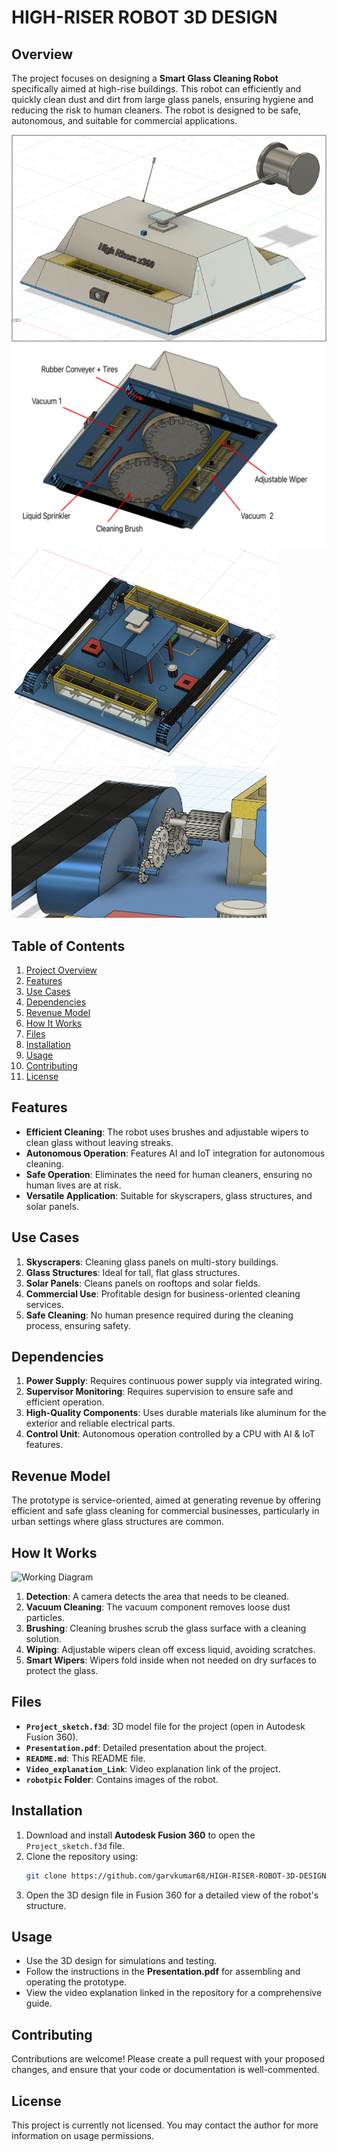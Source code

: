 # HIGH-RISER ROBOT 3D DESIGN

## Overview

The project focuses on designing a **Smart Glass Cleaning Robot** specifically aimed at high-rise buildings. This robot can efficiently and quickly clean dust and dirt from large glass panels, ensuring hygiene and reducing the risk to human cleaners. The robot is designed to be safe, autonomous, and suitable for commercial applications.

![Robot Image1](https://github.com/garvkumar68/HIGH-RISER-ROBOT-3D-DESIGN/blob/main/robotpic/Picture1.png) <!-- Replace with the actual image name and path in the repository -->
![Robot Image2](https://github.com/garvkumar68/HIGH-RISER-ROBOT-3D-DESIGN/blob/main/robotpic/Picture2.png) <!-- Add additional images as needed -->
![Robot Image3](https://github.com/garvkumar68/HIGH-RISER-ROBOT-3D-DESIGN/blob/main/robotpic/Picture3.png)
![Robot Image4](https://github.com/garvkumar68/HIGH-RISER-ROBOT-3D-DESIGN/blob/main/robotpic/Picture4.png)

## Table of Contents
1. [Project Overview](#overview)
2. [Features](#features)
3. [Use Cases](#use-cases)
4. [Dependencies](#dependencies)
5. [Revenue Model](#revenue-model)
6. [How It Works](#how-it-works)
7. [Files](#files)
8. [Installation](#installation)
9. [Usage](#usage)
10. [Contributing](#contributing)
11. [License](#license)

## Features
- **Efficient Cleaning**: The robot uses brushes and adjustable wipers to clean glass without leaving streaks.
- **Autonomous Operation**: Features AI and IoT integration for autonomous cleaning.
- **Safe Operation**: Eliminates the need for human cleaners, ensuring no human lives are at risk.
- **Versatile Application**: Suitable for skyscrapers, glass structures, and solar panels.

## Use Cases
1. **Skyscrapers**: Cleaning glass panels on multi-story buildings.
2. **Glass Structures**: Ideal for tall, flat glass structures.
3. **Solar Panels**: Cleans panels on rooftops and solar fields.
4. **Commercial Use**: Profitable design for business-oriented cleaning services.
5. **Safe Cleaning**: No human presence required during the cleaning process, ensuring safety.

## Dependencies
1. **Power Supply**: Requires continuous power supply via integrated wiring.
2. **Supervisor Monitoring**: Requires supervision to ensure safe and efficient operation.
3. **High-Quality Components**: Uses durable materials like aluminum for the exterior and reliable electrical parts.
4. **Control Unit**: Autonomous operation controlled by a CPU with AI & IoT features.

## Revenue Model
The prototype is service-oriented, aimed at generating revenue by offering efficient and safe glass cleaning for commercial businesses, particularly in urban settings where glass structures are common.

## How It Works
![Working Diagram](robotpic/working_diagram.jpg) <!-- Replace with the actual image name and path -->
1. **Detection**: A camera detects the area that needs to be cleaned.
2. **Vacuum Cleaning**: The vacuum component removes loose dust particles.
3. **Brushing**: Cleaning brushes scrub the glass surface with a cleaning solution.
4. **Wiping**: Adjustable wipers clean off excess liquid, avoiding scratches.
5. **Smart Wipers**: Wipers fold inside when not needed on dry surfaces to protect the glass.

## Files
- **`Project_sketch.f3d`**: 3D model file for the project (open in Autodesk Fusion 360).
- **`Presentation.pdf`**: Detailed presentation about the project.
- **`README.md`**: This README file.
- **`Video_explanation_Link`**: Video explanation link of the project.
- **`robotpic` Folder**: Contains images of the robot.

## Installation
1. Download and install **Autodesk Fusion 360** to open the `Project_sketch.f3d` file.
2. Clone the repository using:
   ```bash
   git clone https://github.com/garvkumar68/HIGH-RISER-ROBOT-3D-DESIGN.git
   ```
3. Open the 3D design file in Fusion 360 for a detailed view of the robot's structure.

## Usage
- Use the 3D design for simulations and testing.
- Follow the instructions in the **Presentation.pdf** for assembling and operating the prototype.
- View the video explanation linked in the repository for a comprehensive guide.

## Contributing
Contributions are welcome! Please create a pull request with your proposed changes, and ensure that your code or documentation is well-commented.

## License
This project is currently not licensed. You may contact the author for more information on usage permissions.
